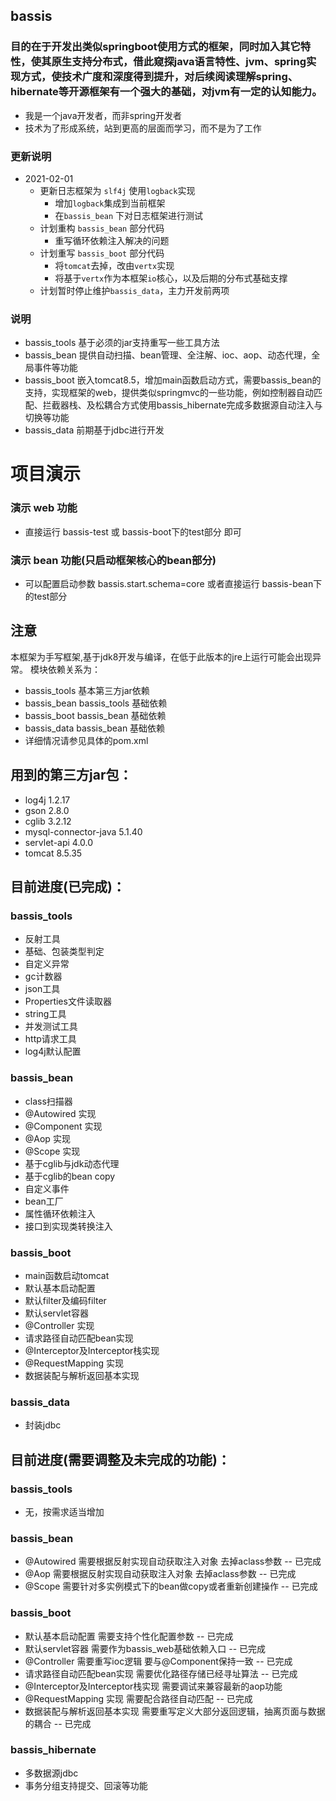 bassis
---------------------------

### 目的在于开发出类似springboot使用方式的框架，同时加入其它特性，使其原生支持分布式，借此窥探java语言特性、jvm、spring实现方式，使技术广度和深度得到提升，对后续阅读理解spring、hibernate等开源框架有一个强大的基础，对jvm有一定的认知能力。

* 我是一个java开发者，而非spring开发者
* 技术为了形成系统，站到更高的层面而学习，而不是为了工作

### 更新说明
- 2021-02-01 
  - 更新日志框架为 ```slf4j``` 使用```logback```实现
    - 增加```logback```集成到当前框架
    - 在```bassis_bean``` 下对日志框架进行测试
  - 计划重构 ```bassis_bean``` 部分代码
    - 重写循环依赖注入解决的问题
  - 计划重写 ```bassis_boot``` 部分代码
    - 将```tomcat```去掉，改由```vertx```实现
    - 将基于```vertx```作为本框架```io```核心，以及后期的分布式基础支撑
  - 计划暂时停止维护```bassis_data```，主力开发前两项
   
### 说明

* bassis_tools 基于必须的jar支持重写一些工具方法
* bassis_bean  提供自动扫描、bean管理、全注解、ioc、aop、动态代理，全局事件等功能
* bassis_boot  嵌入tomcat8.5，增加main函数启动方式，需要bassis_bean的支持，实现框架的web，提供类似springmvc的一些功能，例如控制器自动匹配、拦截器栈、及松耦合方式使用bassis_hibernate完成多数据源自动注入与切换等功能
* bassis_data  前期基于jdbc进行开发

# 项目演示
### 演示 web 功能
* 直接运行 bassis-test 或 bassis-boot下的test部分 即可
### 演示 bean 功能(只启动框架核心的bean部分)
* 可以配置启动参数 bassis.start.schema=core 或者直接运行 bassis-bean下的test部分

## 注意

本框架为手写框架,基于jdk8开发与编译，在低于此版本的jre上运行可能会出现异常。
模块依赖关系为：
*  bassis_tools  基本第三方jar依赖
*  bassis_bean   bassis_tools 基础依赖
*  bassis_boot   bassis_bean 基础依赖
*  bassis_data   bassis_bean 基础依赖
*  详细情况请参见具体的pom.xml

## 用到的第三方jar包：

* log4j 1.2.17
* gson 2.8.0
* cglib 3.2.12
* mysql-connector-java 5.1.40
* servlet-api 4.0.0
* tomcat 8.5.35

## 目前进度(已完成)：
 
### bassis_tools
* 反射工具
* 基础、包装类型判定
* 自定义异常
* gc计数器
* json工具
* Properties文件读取器
* string工具
* 并发测试工具
* http请求工具
* log4j默认配置

### bassis_bean
* class扫描器
* @Autowired 实现
* @Component 实现
* @Aop 实现
* @Scope 实现
* 基于cglib与jdk动态代理
* 基于cglib的bean copy
* 自定义事件
* bean工厂
* 属性循环依赖注入
* 接口到实现类转换注入

### bassis_boot
* main函数启动tomcat
* 默认基本启动配置
* 默认filter及编码filter
* 默认servlet容器
* @Controller 实现
* 请求路径自动匹配bean实现
* @Interceptor及Interceptor栈实现
* @RequestMapping 实现
* 数据装配与解析返回基本实现

### bassis_data
* 封装jdbc

## 目前进度(需要调整及未完成的功能)：

### bassis_tools
* 无，按需求适当增加

### bassis_bean
* @Autowired 需要根据反射实现自动获取注入对象 去掉aclass参数 -- 已完成
* @Aop 需要根据反射实现自动获取注入对象 去掉aclass参数 -- 已完成
* @Scope 需要针对多实例模式下的bean做copy或者重新创建操作 -- 已完成

### bassis_boot
* 默认基本启动配置 需要支持个性化配置参数 -- 已完成
* 默认servlet容器 需要作为bassis_web基础依赖入口 -- 已完成
* @Controller 需要重写ioc逻辑 要与@Component保持一致 -- 已完成
* 请求路径自动匹配bean实现 需要优化路径存储已经寻址算法 -- 已完成
* @Interceptor及Interceptor栈实现 需要调试来兼容最新的aop功能
* @RequestMapping 实现 需要配合路径自动匹配 -- 已完成
* 数据装配与解析返回基本实现 需要重写定义大部分返回逻辑，抽离页面与数据的耦合 -- 已完成

### bassis_hibernate
* 多数据源jdbc
* 事务分组支持提交、回滚等功能
